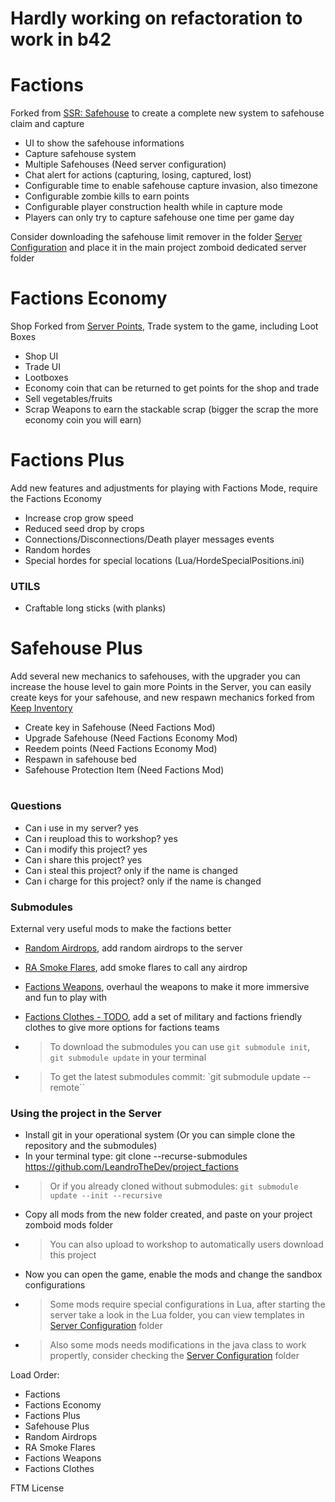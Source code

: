 # Hardly working on refactoration to work in b42

# Factions

Forked from [SSR: Safehouse](https://steamcommunity.com/sharedfiles/filedetails/?id=1178772929&searchtext=Safehouse) to create a complete new system to safehouse claim and capture

- UI to show the safehouse informations
- Capture safehouse system
- Multiple Safehouses (Need server configuration)
- Chat alert for actions (capturing, losing, captured, lost)
- Configurable time to enable safehouse capture invasion, also timezone
- Configurable zombie kills to earn points
- Configurable player construction health while in capture mode
- Players can only try to capture safehouse one time per game day

Consider downloading the safehouse limit remover in the folder [Server Configuration](https://github.com/LeandroTheDev/project_factions/tree/main/Server%20Configuration) and place it in the main project zomboid dedicated server folder

# Factions Economy

Shop Forked from [Server Points](https://steamcommunity.com/sharedfiles/filedetails/?id=2823055977&searchtext=Server+Points), Trade system to the game, including Loot Boxes

- Shop UI
- Trade UI
- Lootboxes
- Economy coin that can be returned to get points for the shop and trade
- Sell vegetables/fruits
- Scrap Weapons to earn the stackable scrap (bigger the scrap the more economy coin you will earn)

# Factions Plus

Add new features and adjustments for playing with Factions Mode, require the Factions Economy

- Increase crop grow speed
- Reduced seed drop by crops
- Connections/Disconnections/Death player messages events
- Random hordes
- Special hordes for special locations (Lua/HordeSpecialPositions.ini)
### UTILS
- Craftable long sticks (with planks)

# Safehouse Plus

Add several new mechanics to safehouses, with the upgrader you can increase the house level to gain more Points in the Server, you can easily create keys for your safehouse, and new
respawn mechanics forked from [Keep Inventory](https://steamcommunity.com/sharedfiles/filedetails/?id=2879960829)

- Create key in Safehouse (Need Factions Mod)
- Upgrade Safehouse (Need Factions Economy Mod)
- Reedem points (Need Factions Economy Mod)
- Respawn in safehouse bed
- Safehouse Protection Item (Need Factions Mod)

#

### Questions
- Can i use in my server? yes
- Can i reupload this to workshop? yes
- Can i modify this project? yes
- Can i share this project? yes
- Can i steal this project? only if the name is changed
- Can i charge for this project? only if the name is changed

### Submodules
External very useful mods to make the factions better
- [Random Airdrops](https://github.com/LeandroTheDev/random_airdrops), add random airdrops to the server
- [RA Smoke Flares](https://github.com/LeandroTheDev/ra_smoke_flares), add smoke flares to call any airdrop
- [Factions Weapons](https://github.com/LeandroTheDev/factions_weapons), overhaul the weapons to make it more immersive and fun to play with
- [Factions Clothes - TODO](), add a set of military and factions friendly clothes to give more options for factions teams

- > To download the submodules you can use ``git submodule init``, ``git submodule update`` in your terminal
- > To get the latest submodules commit: `git submodule update --remote``

### Using the project in the Server
- Install git in your operational system (Or you can simple clone the repository and the submodules)
- In your terminal type: git clone --recurse-submodules https://github.com/LeandroTheDev/project_factions
- > Or if you already cloned without submodules: ``git submodule update --init --recursive``
- Copy all mods from the new folder created, and paste on your project zomboid mods folder
- > You can also upload to workshop to automatically users download this project
- Now you can open the game, enable the mods and change the sandbox configurations
- > Some mods require special configurations in Lua, after starting the server take a look in the Lua folder, you can view templates in [Server Configuration](https://github.com/LeandroTheDev/project_factions/tree/main/Server%20Configuration) folder
- > Also some mods needs modifications in the java class to work propertly, consider checking the [Server Configuration](https://github.com/LeandroTheDev/project_factions/tree/main/Server%20Configuration) folder

Load Order:
- Factions
- Factions Economy
- Factions Plus
- Safehouse Plus
- Random Airdrops
- RA Smoke Flares
- Factions Weapons
- Factions Clothes

FTM License